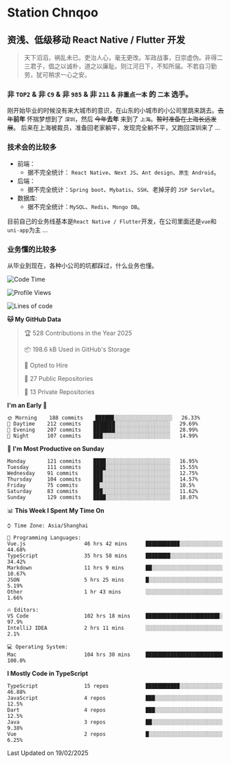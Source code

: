 # Station Chnqoo

## 资浅、低级移动 React Native / Flutter 开发

> 天下滔滔，祸乱未已。吏治人心，毫无更改。军政战事，日崇虚伪。非得二三君子，倡之以诚朴，道之以廉耻。则江河日下，不知所届。不若自习勤劳，犹可稍求一心之安。

### 非 `TOP2` & 非 `C9` & 非 `985` & 非 `211` & `非重点一本` 的 `二本` 选手。

刚开始毕业的时候没有来大城市的意识，在山东的小城市的小公司里跳来跳去。~~去年~~**前年** 怀揣梦想到了 `深圳`，然后 ~~今年~~**去年** 来到了 `上海`。~~暂时准备在上海长远发展~~。
后来在上海被裁员，准备回老家躺平，发现完全躺不平，又跑回深圳来了 ...

### 技术会的比较多

- 前端：
  - 据不完全统计： `React Native`、`Next JS`、`Ant design`、`原生 Android`。
- 后端：
  - 据不完全统计：`Spring boot`、`Mybatis`、`SSH`、老掉牙的 `JSP Servlet`。
- 数据库:
  - 据不完全统计：`MySQL`、`Redis`、`Mongo DB`。

目前自己的业务线基本是`React Native / Flutter`开发，在公司里面还是`vue`和`uni-app`为主 ...

### 业务懂的比较多

从毕业到现在，各种小公司的坑都踩过，什么业务也懂。

<!--START_SECTION:waka-->
![Code Time](http://img.shields.io/badge/Code%20Time-7%2C655%20hrs%2025%20mins-blue)

![Profile Views](http://img.shields.io/badge/Profile%20Views-0-blue)

![Lines of code](https://img.shields.io/badge/From%20Hello%20World%20I%27ve%20Written-333%20Thousand%20lines%20of%20code-blue)

**🐱 My GitHub Data** 

> 🏆 528 Contributions in the Year 2025
 > 
> 📦 198.6 kB Used in GitHub's Storage 
 > 
> 💼 Opted to Hire
 > 
> 📜 27 Public Repositories 
 > 
> 🔑 13 Private Repositories  
 > 
**I'm an Early 🐤** 

```text
🌞 Morning    188 commits    ██████░░░░░░░░░░░░░░░░░░░   26.33% 
🌆 Daytime    212 commits    ███████░░░░░░░░░░░░░░░░░░   29.69% 
🌃 Evening    207 commits    ███████░░░░░░░░░░░░░░░░░░   28.99% 
🌙 Night      107 commits    ███░░░░░░░░░░░░░░░░░░░░░░   14.99%

```
📅 **I'm Most Productive on Sunday** 

```text
Monday       121 commits    ████░░░░░░░░░░░░░░░░░░░░░   16.95% 
Tuesday      111 commits    ████░░░░░░░░░░░░░░░░░░░░░   15.55% 
Wednesday    91 commits     ███░░░░░░░░░░░░░░░░░░░░░░   12.75% 
Thursday     104 commits    ███░░░░░░░░░░░░░░░░░░░░░░   14.57% 
Friday       75 commits     ██░░░░░░░░░░░░░░░░░░░░░░░   10.5% 
Saturday     83 commits     ███░░░░░░░░░░░░░░░░░░░░░░   11.62% 
Sunday       129 commits    ████░░░░░░░░░░░░░░░░░░░░░   18.07%

```


📊 **This Week I Spent My Time On** 

```text
⌚︎ Time Zone: Asia/Shanghai

💬 Programming Languages: 
Vue.js                   46 hrs 42 mins      ███████████░░░░░░░░░░░░░░   44.68% 
TypeScript               35 hrs 58 mins      ████████░░░░░░░░░░░░░░░░░   34.42% 
Markdown                 11 hrs 9 mins       ██░░░░░░░░░░░░░░░░░░░░░░░   10.67% 
JSON                     5 hrs 25 mins       █░░░░░░░░░░░░░░░░░░░░░░░░   5.19% 
Other                    1 hr 43 mins        ░░░░░░░░░░░░░░░░░░░░░░░░░   1.66%

🔥 Editors: 
VS Code                  102 hrs 18 mins     ████████████████████████░   97.9% 
IntelliJ IDEA            2 hrs 11 mins       ░░░░░░░░░░░░░░░░░░░░░░░░░   2.1%

💻 Operating System: 
Mac                      104 hrs 30 mins     █████████████████████████   100.0%

```

**I Mostly Code in TypeScript** 

```text
TypeScript               15 repos            ███████████░░░░░░░░░░░░░░   46.88% 
JavaScript               4 repos             ███░░░░░░░░░░░░░░░░░░░░░░   12.5% 
Dart                     4 repos             ███░░░░░░░░░░░░░░░░░░░░░░   12.5% 
Java                     3 repos             ██░░░░░░░░░░░░░░░░░░░░░░░   9.38% 
Vue                      2 repos             █░░░░░░░░░░░░░░░░░░░░░░░░   6.25%

```



 Last Updated on 19/02/2025
<!--END_SECTION:waka-->

<!---
ChenqiaoStation/ChenqiaoStation is a ✨ special ✨ repository because its `README.md` (this file) appears on your GitHub profile.
You can click the Preview link to take a look at your changes.
--->
